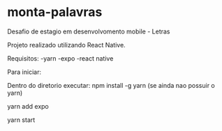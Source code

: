 # monta-palavras

Desafio de estagio em desenvolvomento mobile - Letras

Projeto realizado utilizando React Native.

Requisitos:
-yarn
-expo
-react native

Para iniciar:

Dentro do diretorio executar:
npm install -g yarn (se ainda nao possuir o yarn)

yarn add expo

yarn start
